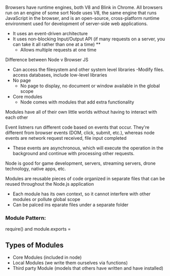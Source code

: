 Browsers have runtime engines, both V8 and Blink in Chrome.
All browsers run on an engine of some sort
Node uses V8, the same engine that runs JavaScript in the browser, and is an open-source, cross-platform runtime environment used for development of server-side web applications.

- It uses an event-driven architecture
- It uses non-blocking Input/Output API (if many requests on a server, you can take it all rather than one at a time) \*\*
  - Allows multiple requests at one time

Difference between Node v Browser JS

- Can access the filesystem and other system level libraries
  -Modify files. access databases, include low-level libraries
- No page
  - No page to display, no document or window available in the global scope
- Core modules
  - Node comes with modules that add extra functionality

Modules have all of their own little worlds without having to interact with each other

Event listners run different code based on events that occur. They're different from browser events (DOM, click, submit, etc.), whereas node events are network request received, file input completed

- These events are asynchronous, which will execute the operation in the background and continue with processing other requests.

Node is good for game development, servers, streaming servers, drone technology, native apps, etc.

Modules are reusable pieces of code organized in separate files that can be reused throughout the Node.js application

- Each module has its own context, so it cannot interfere with other modules or pollute global scope
- Can be palced ins eparate files under a separate folder

### Module Pattern:

require() and module.exports =

## Types of Modules

- Core Modules (included in node)
- Local Modules (we write them ourselves via functions)
- Third party Module (models that others have written and have installed)
